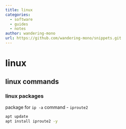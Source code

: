 ```yaml
---
title: linux
categories:
  - software
  - guides
  - notes
author: wandering-mono
url: https://github.com/wandering-mono/snippets.git
---
```


# linux

## linux commands

### linux packages

package for  `ip -a` command - `iproute2`

```bash
apt update
apt install iproute2 -y
```

